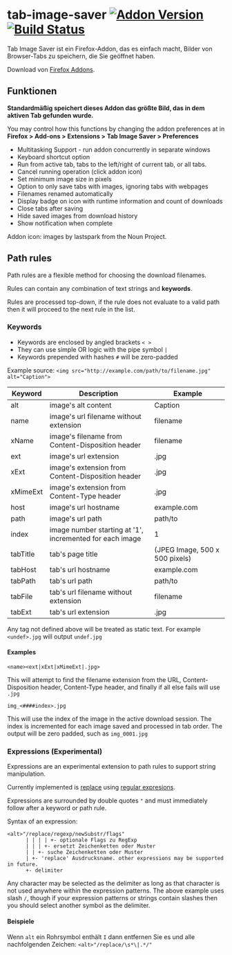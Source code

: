 # tab-image-saver [![Addon Version](https://img.shields.io/amo/v/tab-image-saver.svg)](https://addons.mozilla.org/firefox/addon/tab-image-saver/) [![Build Status](https://travis-ci.com/mcdamo/tab-image-saver.svg?branch=master)](https://travis-ci.com/mcdamo/tab-image-saver)

Tab Image Saver ist ein Firefox-Addon, das es einfach macht, Bilder von Browser-Tabs zu speichern, die Sie geöffnet haben.

Download von [Firefox Addons](https://addons.mozilla.org/firefox/addon/tab-image-saver/).

## Funktionen

**Standardmäßig speichert dieses Addon das größte Bild, das in dem aktiven Tab gefunden wurde.**

You may control how this functions by changing the addon preferences at in **Firefox > Add-ons > Extensions > Tab Image Saver > Preferences**

- Multitasking Support - run addon concurrently in separate windows
- Keyboard shortcut option
- Run from active tab, tabs to the left/right of current tab, or all tabs.
- Cancel running operation (click addon icon)
- Set minimum image size in pixels
- Option to only save tabs with images, ignoring tabs with webpages
- Filenames renamed automatically
- Display badge on icon with runtime information and count of downloads
- Close tabs after saving
- Hide saved images from download history
- Show notification when complete

Addon icon: images by lastspark from the Noun Project.

## Path rules

Path rules are a flexible method for choosing the download filenames.

Rules can contain any combination of text strings and **keywords**.

Rules are processed top-down, if the rule does not evaluate to a valid path then it will proceed to the next rule in the list.

### Keywords

- Keywords are enclosed by angled brackets `< >`
- They can use simple OR logic with the pipe symbol `|`
- Keywords prepended with hashes `#` will be zero-padded

Example source: `<img src="http://example.com/path/to/filename.jpg" alt="Caption">`

| Keyword  | Description                                              | Example                        |
| -------- | -------------------------------------------------------- | ------------------------------ |
| alt      | image's alt content                                      | Caption                        |
| name     | image's url filename without extension                   | filename                       |
| xName    | image's filename from Content-Disposition header         | filename                       |
| ext      | image's url extension                                    | .jpg                           |
| xExt     | image's extension from Content-Disposition header        | .jpg                           |
| xMimeExt | image's extension from Content-Type header               | .jpg                           |
| host     | image's url hostname                                     | example.com                    |
| path     | image's url path                                         | path/to                        |
| index    | image number starting at '1', incremented for each image | 1                              |
| tabTitle | tab's page title                                         | (JPEG Image, 500 x 500 pixels) |
| tabHost  | tab's url hostname                                       | example.com                    |
| tabPath  | tab's url path                                           | path/to                        |
| tabFile  | tab's url filename without extension                     | filename                       |
| tabExt   | tab's url extension                                      | .jpg                           |

Any tag not defined above will be treated as static text. For example `<undef>.jpg` will output `undef.jpg`

#### Examples

`<name><ext|xExt|xMimeExt|.jpg>`

This will attempt to find the filename extension from the URL, Content-Disposition header, Content-Type header, and finally if all else fails will use `.jpg`

`img_<####index>.jpg`

This will use the index of the image in the active download session. The index is incremented for each image saved and processed in tab order. The output will be zero padded, such as `img_0001.jpg`

### Expressions (Experimental)

Expressions are an experimental extension to path rules to support string manipulation.

Currently implemented is [replace](https://developer.mozilla.org/en-US/docs/Web/JavaScript/Reference/Global_Objects/String/replace) using [regular expresions](https://developer.mozilla.org/en-US/docs/Web/JavaScript/Reference/Global_Objects/RegExp).

Expressions are surrounded by double quotes `"` and must immediately follow after a keyword or path rule.

Syntax of an expression:

    <alt>"/replace/regexp/newSubstr/flags"
          | | | | +- optionale Flags zu RegExp
          | | | +- ersetzt Zeichenketten oder Muster
          | | +- suche Zeichenketten oder Muster
          | +- 'replace' Ausdrucksname. other expressions may be supported in future.
          +- delimiter
    

Any character may be selected as the delimiter as long as that character is not used anywhere within the expression patterns. The above example uses slash `/`, though if your expression patterns or strings contain slashes then you should select another symbol as the delimiter.

#### Beispiele

Wenn `alt` ein Rohrsymbol enthält `I` dann entfernen Sie es und alle nachfolgenden Zeichen: `<alt>"/replace/\s*\|.*/"`